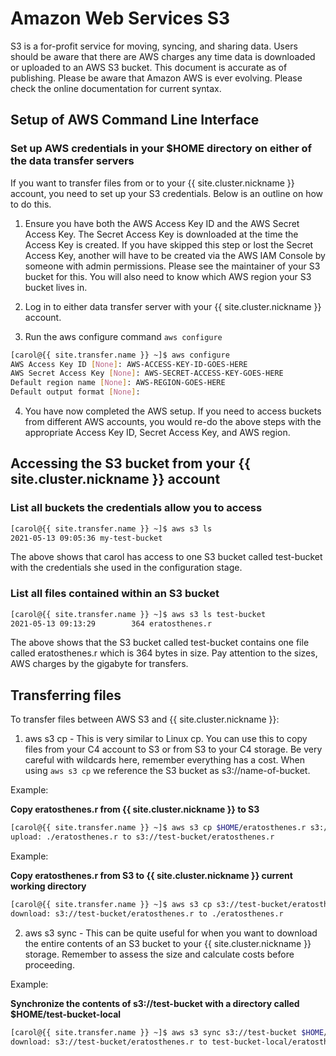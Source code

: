 <!-- markdownlint-disable-file MD034 -->

# Amazon Web Services S3

S3 is a for-profit service for moving, syncing, and sharing data. Users should be aware that there are AWS charges any time data is downloaded or uploaded to an AWS S3 bucket. This document is accurate as of publishing. Please be aware that Amazon AWS is ever evolving. Please check the online documentation for current syntax.

## Setup of AWS Command Line Interface

### Set up AWS credentials in your $HOME directory on either of the data transfer servers

If you want to transfer files from or to your {{ site.cluster.nickname }} account, you need to set up your S3 credentials.  Below is an outline on how to do this.

1. Ensure you have both the AWS Access Key ID and the AWS Secret Access Key. The Secret Access Key is downloaded at the time the Access Key is created. If you have skipped this step or lost the Secret Access Key, another will have to be created via the AWS IAM Console by someone with admin permissions. Please see the maintainer of your S3 bucket for this. You will also need to know which AWS region your S3 bucket lives in.

2. Log in to either data transfer server with your {{ site.cluster.nickname }} account.

3. Run the aws configure command `aws configure`

```sh
[carol@{{ site.transfer.name }} ~]$ aws configure
AWS Access Key ID [None]: AWS-ACCESS-KEY-ID-GOES-HERE
AWS Secret Access Key [None]: AWS-SECRET-ACCESS-KEY-GOES-HERE
Default region name [None]: AWS-REGION-GOES-HERE
Default output format [None]: 
```

4. You have now completed the AWS setup. If you need to access buckets from different AWS accounts, you would re-do the above steps with the appropriate Access Key ID, Secret Access Key, and AWS region.

## Accessing the S3 bucket from your {{ site.cluster.nickname }} account

### List all buckets the credentials allow you to access

```sh
[carol@{{ site.transfer.name }} ~]$ aws s3 ls
2021-05-13 09:05:36 my-test-bucket
```

The above shows that carol has access to one S3 bucket called test-bucket with the credentials she used in the configuration stage.

### List all files contained within an S3 bucket

```sh
[carol@{{ site.transfer.name }} ~]$ aws s3 ls test-bucket
2021-05-13 09:13:29        364 eratosthenes.r
```

The above shows that the S3 bucket called test-bucket contains one file called eratosthenes.r which is 364 bytes in size. Pay attention to the sizes, AWS charges by the gigabyte for transfers.

## Transferring files

To transfer files between AWS S3 and {{ site.cluster.nickname }}:

1. aws s3 cp - This is very similar to Linux cp. You can use this to copy files from your C4 account to S3 or from S3 to your C4 storage. Be very careful with wildcards here, remember everything has a cost. When using `aws s3 cp` we reference the S3 bucket as s3://name-of-bucket. 

Example:

**Copy eratosthenes.r from {{ site.cluster.nickname }} to S3**

```sh
[carol@{{ site.transfer.name }} ~]$ aws s3 cp $HOME/eratosthenes.r s3://test-bucket
upload: ./eratosthenes.r to s3://test-bucket/eratosthenes.r
```

Example:

**Copy eratosthenes.r from S3 to {{ site.cluster.nickname }} current working directory**

```sh
[carol@{{ site.transfer.name }} ~]$ aws s3 cp s3://test-bucket/eratosthenes.r ./
download: s3://test-bucket/eratosthenes.r to ./eratosthenes.r
```

2. aws s3 sync - This can be quite useful for when you want to download the entire contents of an S3 bucket to your {{ site.cluster.nickname }} storage. Remember to assess the size and calculate costs before proceeding.

Example:

**Synchronize the contents of s3://test-bucket with a directory called $HOME/test-bucket-local**

```sh
[carol@{{ site.transfer.name }} ~]$ aws s3 sync s3://test-bucket $HOME/test-bucket-local/
download: s3://test-bucket/eratosthenes.r to test-bucket-local/eratosthenes.r
```


[AWS Documentation]: https://docs.aws.amazon.com/index.html
[AWS Configuration]: https://docs.aws.amazon.com/cli/latest/userguide/cli-configure-quickstart.html
[High Level S3 Commands]: https://docs.aws.amazon.com/cli/latest/userguide/cli-services-s3-commands.html

